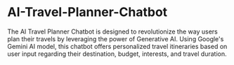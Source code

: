 # AI-Travel-Planner-Chatbot
The AI Travel Planner Chatbot is designed to revolutionize the way users plan their travels by leveraging the power of Generative AI. Using Google's Gemini AI model, this chatbot offers personalized travel itineraries based on user input regarding their destination, budget, interests, and travel duration.
